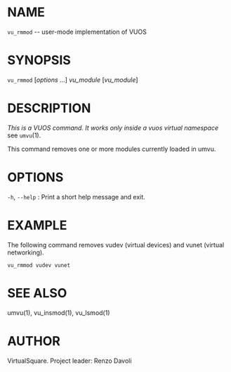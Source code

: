 <!--
.\" Copyright (C) 2019 VirtualSquare. Project Leader: Renzo Davoli
.\"
.\" This is free documentation; you can redistribute it and/or
.\" modify it under the terms of the GNU General Public License,
.\" as published by the Free Software Foundation, either version 2
.\" of the License, or (at your option) any later version.
.\"
.\" The GNU General Public License's references to "object code"
.\" and "executables" are to be interpreted as the output of any
.\" document formatting or typesetting system, including
.\" intermediate and printed output.
.\"
.\" This manual is distributed in the hope that it will be useful,
.\" but WITHOUT ANY WARRANTY; without even the implied warranty of
.\" MERCHANTABILITY or FITNESS FOR A PARTICULAR PURPOSE.  See the
.\" GNU General Public License for more details.
.\"
.\" You should have received a copy of the GNU General Public
.\" License along with this manual; if not, write to the Free
.\" Software Foundation, Inc., 51 Franklin St, Fifth Floor, Boston,
.\" MA 02110-1301 USA.
.\"
-->

# NAME

`vu_rmmod` -- user-mode implementation of VUOS

# SYNOPSIS

`vu_rmmod` [*options* ...] *vu_module* [*vu_module*]

# DESCRIPTION

*This is a VUOS command. It works only inside a vuos virtual namespace* see `umvu`(1).

This command removes one or more modules currently loaded in umvu.

# OPTIONS

  `-h`, `--help`
: Print a short help message and exit.

# EXAMPLE

  The following command removes vudev (virtual devices) and vunet (virtual networking).

```
vu_rmmod vudev vunet
```

# SEE ALSO
umvu(1), vu_insmod(1), vu_lsmod(1)

# AUTHOR

VirtualSquare. Project leader: Renzo Davoli

